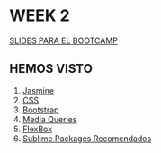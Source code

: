 <h1>WEEK 2</h1>

<a href="https://skylabcoders.github.io/bootcamp-julio2017/?full#html5">SLIDES PARA EL BOOTCAMP</a>

<h2>HEMOS VISTO</h2>

<ol>
    <li><a href="https://github.com/jovihu10/skylab_bootcamp2017/blob/master/COURSE/week2/jasmine.md">Jasmine</a></li>
    <li><a href="https://github.com/jovihu10/skylab_bootcamp2017/blob/master/COURSE/week2/css.md">CSS</a></li>
    <li><a href="https://github.com/jovihu10/skylab_bootcamp2017/blob/master/COURSE/week2/bootstrap.md">Bootstrap</a></li>
    <li><a href="https://github.com/jovihu10/skylab_bootcamp2017/blob/master/COURSE/week2/mediaqueries.md">Media Queries</a></li>
    <li><a href="https://github.com/jovihu10/skylab_bootcamp2017/blob/master/COURSE/week2/flexbox.md">FlexBox</a></li>
    <li><a href="https://github.com/jovihu10/skylab_bootcamp2017/blob/master/COURSE/week2/sublimePackages.md">Sublime Packages Recomendados</a></li>
</ol>